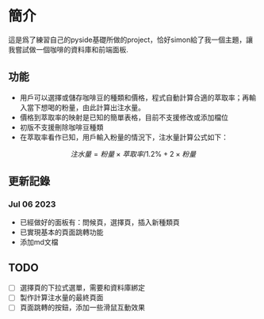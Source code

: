 # 簡介

這是爲了練習自己的pyside基礎所做的project，恰好simon給了我一個主題，讓我嘗試做一個咖啡的資料庫和前端面板.

## 功能

- 用戶可以選擇或儲存咖啡豆的種類和價格，程式自動計算合適的萃取率；再輸入當下想喝的粉量，由此計算出注水量。
- 價格到萃取率的映射是已知的簡單表格，目前不支援修改或添加檔位
- 初版不支援刪除咖啡豆種類
- 在萃取率看作已知，用戶輸入粉量的情況下，注水量計算公式如下：

$$注水量 = 粉量 \times 萃取率 /1.2\% + 2 \times 粉量$$

## 更新記錄

### Jul 06 2023

- 已經做好的面板有：問候頁，選擇頁，插入新種類頁
- 已實現基本的頁面跳轉功能
- 添加md文檔

## TODO

- [ ] 選擇頁的下拉式選單，需要和資料庫綁定
- [ ] 製作計算注水量的最終頁面
- [ ] 頁面跳轉的按鈕，添加一些滑鼠互動效果
